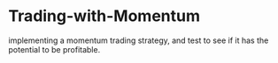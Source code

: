 # Trading-with-Momentum
implementing a momentum trading strategy, and test to see if it has the potential to be profitable.
